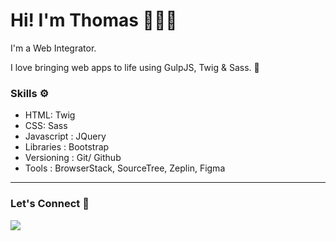 # Hi! I'm Thomas 👨🏻‍💻

I'm a Web Integrator.

I love bringing web apps to life using GulpJS, Twig & Sass. 🌱

### Skills ⚙️

- HTML: Twig
- CSS: Sass
- Javascript : JQuery
- Libraries : Bootstrap
- Versioning : Git/ Github
- Tools : BrowserStack, SourceTree, Zeplin, Figma
---

### Let's Connect 🔗

[![](https://img.shields.io/badge/linkedin-%230077B5.svg?&style=for-the-badge&logo=linkedin&logoColor=white0e76a8)](https://www.linkedin.com/in/thomasbarnab%C3%A9/)
